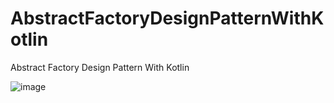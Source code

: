# AbstractFactoryDesignPatternWithKotlin
Abstract Factory Design Pattern With Kotlin

![image](https://github.com/harunkor/AbstractFactoryDesignPatternWithKotlin/blob/master/app/device-2022-01-01-234127.gif?raw=true)

